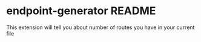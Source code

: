 # endpoint-generator README

This extension will tell you about number of routes you have in your current file